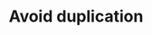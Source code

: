 ---
title: Avoid duplication
permalink: /avoid-duplication/
layout: redirect
redirect: /our-approach/avoid-duplication/
---